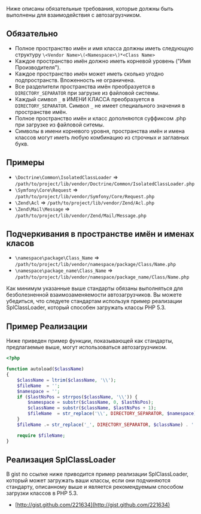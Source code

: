 Ниже описаны обязательные требования, которые должны быть выполнены для взаимодействия с автозагрузчиком.

Обязательно
-----------

* Полное пространство имён и имя класса должны иметь следующую структуру
   `\<Vendor Name>\(<Namespace>\)*<Class Name>`
* Каждое пространство имён должно иметь корневой уровень ("Имя Производителя").
* Каждое пространство имён может иметь сколько угодно подпространств. Вложенность не ограничена.
* Все разделители пространства имён преобразуется в `DIRECTORY_SEPARATOR` при загрузке из файловой системы.
* Каждый символ `_` в ИМЕНИ КЛАССА преобразуется в `DIRECTORY_SEPARATOR`. Символ `_` не имеет специального значения в пространстве имён.
* Полное пространство имён и класс дополняются cуффикcом .php при загрузке из файловой ситемы.
* Символы в имени корневого уровня, пространства имён и имена классов могут иметь любую комбинацию из строчных и заглавных букв.

Примеры
-------

* `\Doctrine\Common\IsolatedClassLoader` => `/path/to/project/lib/vendor/Doctrine/Common/IsolatedClassLoader.php`
* `\Symfony\Core\Request` => `/path/to/project/lib/vendor/Symfony/Core/Request.php`
* `\Zend\Acl` => `/path/to/project/lib/vendor/Zend/Acl.php`
* `\Zend\Mail\Message` => `/path/to/project/lib/vendor/Zend/Mail/Message.php`

Подчеркивания в пространстве имён и именах класов
-------------------------------------------------

* `\namespace\package\Class_Name` => `/path/to/project/lib/vendor/namespace/package/Class/Name.php`
* `\namespace\package_name\Class_Name` => `/path/to/project/lib/vendor/namespace/package_name/Class/Name.php`

Как минимум указанные выше стандарты обязаны выполняться для безболезненной взаимозаменяемости автозагрузчиков. Вы можете убедиться, что следуете стандартам используя пример реализации SplClassLoader, который способен загружать классы PHP 5.3.

Пример Реализации
-----------------

Ниже приведен пример функции, показывающей как стандарты, предлагаемые выше, могут использоваться автозагрузчиком.

```php
<?php

function autoload($className)
{
    $className = ltrim($className, '\\');
    $fileName  = '';
    $namespace = '';
    if ($lastNsPos = strrpos($className, '\\')) {
        $namespace = substr($className, 0, $lastNsPos);
        $className = substr($className, $lastNsPos + 1);
        $fileName  = str_replace('\\', DIRECTORY_SEPARATOR, $namespace) . DIRECTORY_SEPARATOR;
    }
    $fileName .= str_replace('_', DIRECTORY_SEPARATOR, $className) . '.php';

    require $fileName;
}
```

Реализация SplClassLoader
-------------------------

В gist по ссылке ниже приводится пример реализации SplClassLoader, который может загружать ваши классы, если они подчиняются стандарту, описанному выше и является рекомендуемым способом загрузки классов в PHP 5.3.

* [http://gist.github.com/221634](http://gist.github.com/221634)
